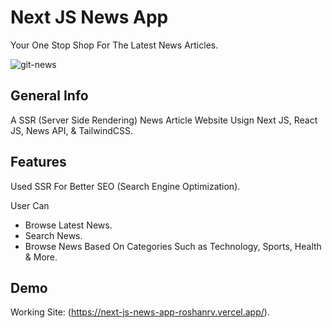 # Next JS News App

Your One Stop Shop For The Latest News Articles.

![git-news](https://user-images.githubusercontent.com/75238302/178374647-6713bac1-8282-43e3-a70e-09b9ba232eec.png)

## General Info

A SSR (Server Side Rendering) News Article Website Usign Next JS, React JS, News API, & TailwindCSS.

## Features

Used SSR For Better SEO (Search Engine Optimization).

User Can

- Browse Latest News.
- Search News.
- Browse News Based On Categories Such as Technology, Sports, Health & More.

## Demo

Working Site: (https://next-js-news-app-roshanrv.vercel.app/).
